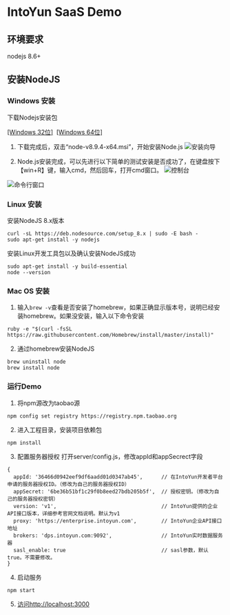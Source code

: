 # IntoYun SaaS Demo

## 环境要求
nodejs 8.6+

## 安装NodeJS

### Windows 安装
下载Nodejs安装包

[[Windows 32位]](https://nodejs.org/dist/v8.9.4/node-v8.9.4-x86.msi)&nbsp;&nbsp;[[Windows 64位]](https://nodejs.org/dist/v8.9.4/node-v8.9.4-x64.msi)

1. 下载完成后，双击“node-v8.9.4-x64.msi”，开始安装Node.js
![安装向导](https://upload-images.jianshu.io/upload_images/2267589-131af95ee6ebc811.png?imageMogr2/auto-orient/strip%7CimageView2/2/w/618)

2. Node.js安装完成，可以先进行以下简单的测试安装是否成功了，在键盘按下【win+R】键，输入cmd，然后回车，打开cmd窗口。
![控制台](https://upload-images.jianshu.io/upload_images/2267589-19531194e378a38a.png?imageMogr2/auto-orient/strip%7CimageView2/2/w/513)

![命令行窗口](https://upload-images.jianshu.io/upload_images/2267589-2c9ced41baca7c1e.png?imageMogr2/auto-orient/strip%7CimageView2/2/w/700)

### Linux 安装
安装NodeJS 8.x版本
```
curl -sL https://deb.nodesource.com/setup_8.x | sudo -E bash -
sudo apt-get install -y nodejs
```

安装Linux开发工具包以及确认安装NodeJS成功
```
sudo apt-get install -y build-essential
node --version
```

### Mac OS 安装
1. 输入`brew -v`查看是否安装了homebrew，如果正确显示版本号，说明已经安装homebrew。如果没安装，输入以下命令安装
```
ruby -e "$(curl -fsSL https://raw.githubusercontent.com/Homebrew/install/master/install)"
```

2. 通过homebrew安装NodeJS
```
brew uninstall node
brew install node
```

### 运行Demo

1. 将npm源改为taobao源
```
npm config set registry https://registry.npm.taobao.org
```

2. 进入工程目录，安装项目依赖包
```
npm install
```

3. 配置服务器授权
打开server/config.js，修改appId和appSecrect字段
```
{
  appId: '36466d0942eef9df6aadd01d0347ab45',      // 在IntoYun开发者平台申请的服务器授权ID。（修改为自己的服务器授权ID）
  appSecret: '6be36b51bf1c29f0b8eed27bdb205b5f',  // 授权密钥。（修改为自己的服务器授权密钥）
  version: 'v1',                                  // IntoYun提供的企业API接口版本，详细参考官网文档说明。默认为v1
  proxy: 'https://enterprise.intoyun.com',        // IntoYun企业API接口地址
  brokers: 'dps.intoyun.com:9092',                // IntoYun实时数据服务器
  sasl_enable: true                               // sasl参数，默认true。不需要修改。
}
```

4. 启动服务
```
npm start
```

5. [访问http://localhost:3000](http://localhost:3000)
